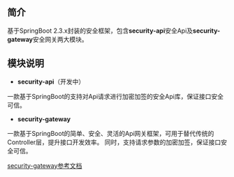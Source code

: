 ## 简介
基于SpringBoot 2.3.x封装的安全框架，包含**security-api**安全Api及**security-gateway**安全网关两大模块。



## 模块说明

- **security-api**（开发中）

一款基于SpringBoot的支持对Api请求进行加密加签的安全Api库，保证接口安全可信。

- **security-gateway**

一款基于SpringBoot的简单、安全、灵活的Api网关框架，可用于替代传统的Controller层，提升接口开发效率。 同时，支持请求参数的加密加签，保证接口安全可信。

[security-gateway参考文档](https://github.com/denvie/security-framework/tree/master/security-gateway/README.md)